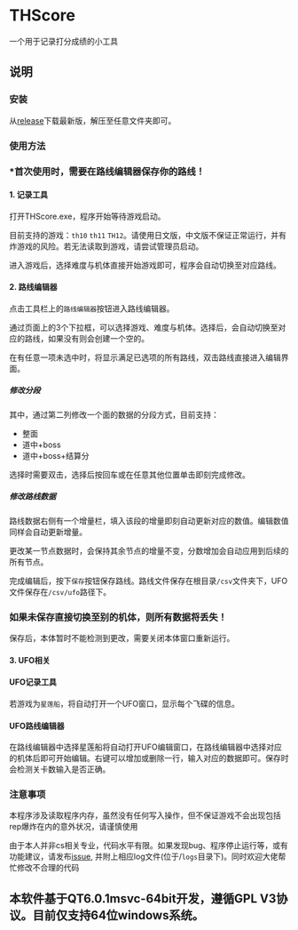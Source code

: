 # THScore
一个用于记录打分成绩的小工具
## 说明
### 安装
从[release](https://github.com/denebwang/touhouScore/releases)下载最新版，解压至任意文件夹即可。
### 使用方法
### \*首次使用时，需要在路线编辑器保存你的路线！
#### 1. 记录工具
打开THScore.exe，程序开始等待游戏启动。

目前支持的游戏：`th10` `th11` `TH12`。请使用日文版，中文版不保证正常运行，并有炸游戏的风险。若无法读取到游戏，请尝试管理员启动。

进入游戏后，选择难度与机体直接开始游戏即可，程序会自动切换至对应路线。

#### 2. 路线编辑器
点击工具栏上的`路线编辑器`按钮进入路线编辑器。

通过页面上的3个下拉框，可以选择游戏、难度与机体。选择后，会自动切换至对应的路线，如果没有则会创建一个空的。

在有任意一项未选中时，将显示满足已选项的所有路线，双击路线直接进入编辑界面。
##### 修改分段
其中，通过第二列修改一个面的数据的分段方式，目前支持：
* 整面
* 道中+boss
* 道中+boss+结算分

选择时需要双击，选择后按回车或在任意其他位置单击即刻完成修改。
##### 修改路线数据
路线数据右侧有一个增量栏，填入该段的增量即刻自动更新对应的数值。编辑数值同样会自动更新增量。

更改某一节点数据时，会保持其余节点的增量不变，分数增加会自动应用到后续的所有节点。

完成编辑后，按下`保存`按钮保存路线。路线文件保存在根目录`/csv`文件夹下，UFO文件保存在`/csv/ufo`路径下。
### 如果未保存直接切换至别的机体，则所有数据将丢失！
保存后，本体暂时不能检测到更改，需要关闭本体窗口重新运行。
#### 3. UFO相关
#### UFO记录工具 
若游戏为`星莲船`，将自动打开一个UFO窗口，显示每个飞碟的信息。
#### UFO路线编辑器 
在路线编辑器中选择星莲船将自动打开UFO编辑窗口，在路线编辑器中选择对应的机体后即可开始编辑。右键可以增加或删除一行，输入对应的数据即可。保存时会检测关卡数输入是否正确。

### 注意事项
本程序涉及读取程序内存，虽然没有任何写入操作，但不保证游戏不会出现包括rep爆炸在内的意外状况，请谨慎使用

由于本人并非cs相关专业，代码水平有限。如果发现bug、程序停止运行等，或有功能建议，请发布[issue](https://github.com/denebwang/touhouScore/issues), 并附上相应log文件(位于/`logs`目录下)。同时欢迎大佬帮忙修改不合理的代码

## 本软件基于QT6.0.1msvc-64bit开发，遵循GPL V3协议。目前仅支持64位windows系统。

